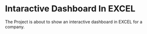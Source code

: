 # Intaractive Dashboard In EXCEL
The Project is about to show an interactive dashboard in EXCEL for a company. 
